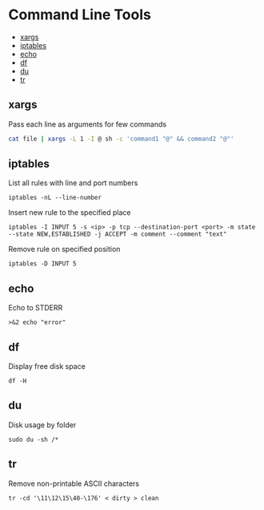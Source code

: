 # Command Line Tools

- [xargs](#xargs)
- [iptables](#iptables)
- [echo](#echo)
- [df](#df)
- [du](#du)
- [tr](#tr)


## xargs

Pass each line as arguments for few commands
```sh
cat file | xargs -L 1 -I @ sh -c 'command1 "@" && command2 "@"'
```

## iptables

List all rules with line and port numbers
```
iptables -nL --line-number
```

Insert new rule to the specified place
```
iptables -I INPUT 5 -s <ip> -p tcp --destination-port <port> -m state --state NEW,ESTABLISHED -j ACCEPT -m comment --comment "text"
```

Remove rule on specified position
```
iptables -D INPUT 5
```

## echo
Echo to STDERR
```
>&2 echo "error"
```

## df
Display free disk space
```
df -H
```

## du
Disk usage by folder
```
sudo du -sh /*
```
## tr
Remove non-printable ASCII characters
```
tr -cd '\11\12\15\40-\176' < dirty > clean
```
